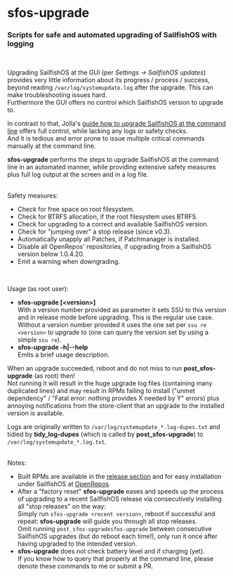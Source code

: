 # sfos-upgrade
### Scripts for safe and automated upgrading of SailfishOS with logging
<br />

Upgrading SailfishOS at the GUI (per *Settings -> SailfishOS updates*) provides very little information about its progress / process / success, beyond reading `/var/log/systemupdate.log` after the upgrade.  This can make troubleshooting issues hard.<br />
Furthermore the GUI offers no control which SailfishOS version to upgrade to.

In contrast to that, Jolla's [guide how to upgrade SailfishOS at the command line](https://jolla.zendesk.com/hc/en-us/articles/360005795474) offers full control, while lacking any logs or safety checks.<br />
And it is tedious and error prone to issue multiple critical commands manually at the command line.

**sfos-upgrade** performs the steps to upgrade SailfishOS at the command line in an automated manner, while providing extensive safety measures plus full log output at the screen and in a log file.<br />
<br />

Safety measures:

* Check for free space on root filesystem.
* Check for BTRFS allocation, if the root filesystem uses BTRFS.
* Check for upgrading to a correct and available SailfishOS version.
* Check for "jumping over" a stop release (since v0.3).
* Automatically unapply all Patches, if Patchmanager is installed.
* Disable all OpenRepos' repositories, if upgrading from a SailfishOS version below 1.0.4.20.
* Emit a warning when downgrading.
<br />

Usage (as root user):

* **sfos-upgrade [\<version\>]**<br />
   With a version number provided as parameter it sets SSU to this version and in release mode before upgrading.  This is the regular use case.<br />
   Without a version number provided it uses the one set per `ssu re <version>` to upgrade to (one can query the version set by using a simple `ssu re`).
* **sfos-upgrade -h|--help**<br />
   Emits a brief usage description.

When an upgrade succeeded, reboot and do not miss to run **post_sfos-upgrade** (as root) then!  
Not running it will result in the huge upgrade log files (containing many duplicated lines) and may result in RPMs failing to install ("unmet dependency" / "Fatal error: nothing provides X needed by Y" errors) plus annoying notifications from the store-client that an upgrade to the installed version is available.

Logs are originally written to `/var/log/systemupdate_*.log-dupes.txt` and tidied by **tidy_log-dupes** (which is called by **post_sfos-upgrade**) to `/var/log/systemupdate_*.log.txt`.<br />
<br />

Notes:

* Built RPMs are available in the [release section](https://github.com/Olf0/sfos-upgrade/releases) and for easy installation under SailfishOS at [OpenRepos](https://openrepos.net/content/olf/sfos-upgrade).
* After a "factory reset" **sfos-upgrade** eases and speeds up the process of upgrading to a recent SailfishOS release via consecutively installing all "stop releases" on the way:<br />
Simply run `sfos-upgrade <recent version>`, reboot if successful and repeat: **sfos-upgrade** will guide you through all stop releases.<br />
Omit running `post_sfos-upgradesfos-upgrade` between consecutive SailfishOS upgrades (but do reboot each time!), only run it once after having upgraded to the intended version.
* **sfos-upgrade** does not check battery level and if charging (yet).<br />
If you know how to query that properly at the command line, please denote these commands to me or submit a PR.

